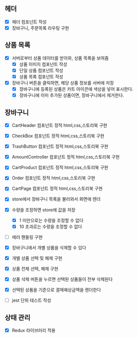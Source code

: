## 헤더

- [x] 헤더 컴포넌트 작성
- [x] 장바구니, 주문목록 라우팅 구현

## 상품 목록

- [x] 서버로부터 상품 데이터를 받아와, 상품 목록을 보여줌
  - [x] 상품 이미지 컴포넌트 작성
  - [x] 단일 상품 컴포넌트 작성
  - [x] 상품 목록 컴포넌트 작성
- [x] 장바구니 버튼을 클릭하면, 해당 상품 정보를 서버에 저장
  - [x] 장바구니에 등록된 상품은 카트 아이콘에 색상을 넣어 표시한다.
  - [x] 장바구니에 이미 추가된 상품이면, 장바구니에서 제거한다.

## 장바구니

- [x] CartHeader 컴포넌트 정적 html,css,스토리북 구현
- [x] CheckBox 컴포넌트 정적 html,css,스토리북 구현
- [x] TrashButton 컴포넌트 정적 html,css,스토리북 구현
- [x] AmountController 컴포넌트 정적 html,css,스토리북 구현
- [x] CartProduct 컴포넌트 정적 html,css,스토리북 구현
- [x] Order 컴포넌트 정적 html,css,스토리북 구현
- [x] CartPage 컴포넌트 정적 html,css,스토리북 구현

- [x] store에서 장바구니 목록을 불러와서 화면에 렌더
- [x] 수량을 조정하면 store에 값을 저장
  - [x] 1 미만으로는 수량을 조정할 수 없다
  - [x] 10 초과로는 수량을 조정할 수 없다
- [ ] 에러 핸들링 구현
- [x] 장바구니에서 개별 상품을 삭제할 수 있다
- [x] 개별 상품 선택 및 해제 구현
- [x] 상품 전체 선택, 해제 구현
- [x] 상품 삭제 버튼을 누르면 선택된 상품들이 전부 삭제된다
- [x] 선택된 상품을 기준으로 결제예상금액을 렌더한다

- [ ] jest 단위 테스트 작성

## 상태 관리

- [x] Redux 라이브러리 적용
